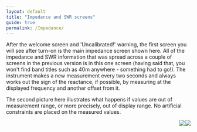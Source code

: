 ```yaml
---
layout: default
title: "Impedance and SWR screens"
guide: true
permalink: /Impedance/
---
```

After the welcome screen and 'Uncalibrated!' warning, the first screen you will see after turn-on is the main impedance screen shown here. All of the impedance and SWR information that was spread across a couple of screens in the previous version is in this one screen (having said that, you won't find band titles such as 40m anywhere - something had to go!). The instrument makes a new measurement every two seconds and always works out the sign of the reactance, if possible, by measuring at the displayed frequency and another offset from it.

The second picture here illustrates what happens if values are out of measurement range, or more precisely, out of display range. No artificial constraints are placed on the measured values.

<img style='float:right;' src='https://github.com/G1OJS/G1OJS-MR300-SARK100-Firmware/blob/22386b252f739dca2ecb56c57eea95698b83e092/assets/img/Impedance%20screen%20346.PNG'>

<img style='float:right;' src='https://github.com/G1OJS/G1OJS-MR300-SARK100-Firmware/blob/22386b252f739dca2ecb56c57eea95698b83e092/assets/img/Impedance%20screen%20overrange%20346.PNG'>

